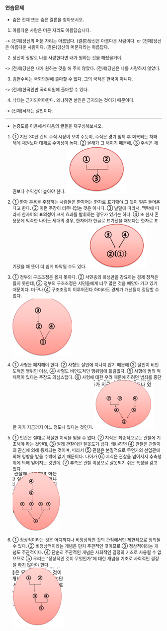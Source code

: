 ### 연습문제

- 숨은 전제 또는 숨은 결론을 찾아보시오.

1. 아름다운 사람은 머문 자리도 아름답습니다.

-> (전제)당신의 머문 자리는 아름답다. (결론)당신은 아름다운 사람이다.
or (전제)당신은 아름다운 사람이다. (결론)당신의 머문자리는 아름답다.

2. 당신이 정말로 나를 사랑한다면 내가 원하는 것을 해줬을거야.

-> (전제)당신은 내가 원하는 것을 해 주지 않았다. (전제)당신은 나를 사랑하지 않았다.

3. 김현수씨는 국회의원에 출마할 수 없다. 그의 국적은 한국이 아니다.

-> (전제)한국인만 국회의원에 출마할 수 있다.

4. 낙태는 금지되어야한다. 왜냐하면 살인은 금지되는 것이기 때문이다.

-> (전제)낙태는 살인이다.

<hr/>

- 논증도를 이용해서 다음의 글들을 재구성해보시오.

1. ① 지난 30년 간의 주식 시장이 보여 주듯이, 주식은 경기 침체 후 회복되는 처째 해에 채권보다 대체로 수익성이 높다. ② 올해가 그 해이기 때문에, ③ 주식은 채권보다 수익성이 높아야 한다. ![1번답](./img/05_7.png)

2. ① 한자 혼용을 주장하는 사람들은 한자어는 한자로 표기돼야 그 듯이 얼른 들어온다고 한다. ② 이런 주장이 터무니없는 것은 아니다. ③ 낱말에 따라서, 맥락에 따라서 한자어의 표의성이 크게 효과를 발휘하는 경우가 있기는 하다. ④ 또 한자 혼용문에 익숙한 나이든 세대의 경우, 한자어가 한글로 표기됐을 때보다는 한자로 표기됐을 때 뜻이 더 쉽게 파악될 수도 있다. ![2번답](./img/05_8.png)

3. ① 정부의 구조조정은 옳지 못하다. ② 서민층의 희생만을 강요하는 경제 정책은 옳지 못한데, ③ 정부의 구조조정은 서민들에게 너무 많은 것을 빼앗아 가고 있기 때문이다. 더구나 ④ 구조조정이 이루어진다 하더라도 경제가 개선될지 장담할 수 없다. <br>![3번답](./img/05_9.png)

4. ① 사형은 폐지해야 한다. ② 사형도 살인에 지나지 않기 때문에 ③ 살인이 비인도적인 행위인 이상, ④ 사형도 비인도적인 행위임에 틀림없다. ⑤ 사형에 범죄 억제력이 있다는 주장도 의심스럽다. ⑥ 사형에 대한 우려 때문에 하려던 범죄를 중단한 자가 지금까지 어느 정도나 있다는 것인가. ![4번답](./img/05_10.png)

5. ① 인간은 절대로 확실한 지식을 얻을 수 없다. ② 지식은 최종적으로는 관찰에 기초해야 하는 것인데, ③ 원래 관찰이란 잘못도기 쉽다. 왜냐하면 ④ 관찰은 관찰자의 관심에 의해 통제되는 것이며, 따라서 ⑤ 관찰은 본질적으로 무언가의 선입관에 의해 영향을 받을 수밖에 없기 때문이다. 나아가 ⑥ 지식은 관찰을 넘어서서 추측행위에 의해 얻어지는 것인데, ⑦ 추측은 관찰 이상으로 잘못되기 쉬운 특성을 갖고 있다.<br> ![5번답](./img/05_11.png)

6. ① 정상적이라는 것은 어디까지나 비정상적인 것의 관점에서만 제한적으로 정의될 수 있다. ② 비정상적이라는 개념은 단지 주관적인 것이므로 ③ 정상적이라는 개념도 주관적이다. ④ 단순히 주관적인 개념은 사회적인 결정의 기초로 사용될 수 없으므로 ⑤ 우리는 "정상적인 것이 무엇인가"에 대한 개념을 기초로 사회적인 결정을 하지 않아야 한다.<br>![6번답](./img/05_12.png)
